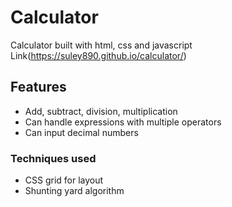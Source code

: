 # Calculator

Calculator built with html, css and javascript<br>
Link(https://suley890.github.io/calculator/)

## Features
- Add, subtract, division, multiplication
- Can handle expressions with multiple operators
- Can input decimal numbers

### Techniques used
- CSS grid for layout
- Shunting yard algorithm

